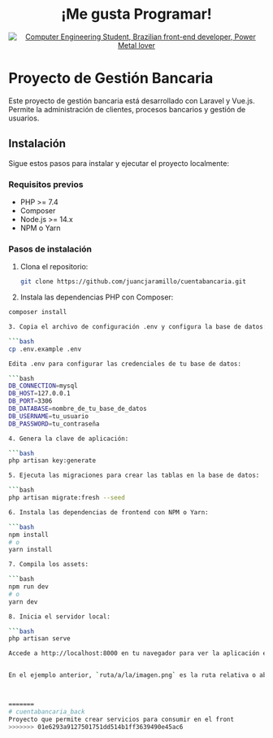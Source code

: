 <div align="center">
    <h1>¡Me gusta Programar!</h1>  
</div>
<div align="center">
    <a href="https://git.io/typing-svg"><img src="https://readme-typing-svg.demolab.com?font=Roboto+Slab&color=%237E3ACE&size=30&center=true&vCenter=true&width=450&lines=Soy Juan !!;Ingeniero de Sistemas;Backend+Frontend+Dev;Me gusta programar;function+findQuestion(42)" alt="Computer Engineering Student, Brazilian front-end developer, Power Metal lover"></a>
</div>





# Proyecto de Gestión Bancaria

Este proyecto de gestión bancaria está desarrollado con Laravel y Vue.js. Permite la administración de clientes, procesos bancarios y gestión de usuarios.

## Instalación

Sigue estos pasos para instalar y ejecutar el proyecto localmente:

### Requisitos previos

- PHP >= 7.4
- Composer
- Node.js >= 14.x
- NPM o Yarn

### Pasos de instalación

1. Clona el repositorio:

   ```bash
   git clone https://github.com/juancjaramillo/cuentabancaria.git

2. Instala las dependencias PHP con Composer:
   
 ```bash
composer install

3. Copia el archivo de configuración .env y configura la base de datos:

 ```bash
cp .env.example .env

Edita .env para configurar las credenciales de tu base de datos:

```bash
DB_CONNECTION=mysql
DB_HOST=127.0.0.1
DB_PORT=3306
DB_DATABASE=nombre_de_tu_base_de_datos
DB_USERNAME=tu_usuario
DB_PASSWORD=tu_contraseña

4. Genera la clave de aplicación:

```bash
php artisan key:generate

5. Ejecuta las migraciones para crear las tablas en la base de datos:

```bash
php artisan migrate:fresh --seed

6. Instala las dependencias de frontend con NPM o Yarn:

```bash
npm install
# o
yarn install

7. Compila los assets:

```bash
npm run dev
# o
yarn dev

8. Inicia el servidor local:

```bash
php artisan serve

Accede a http://localhost:8000 en tu navegador para ver la aplicación en funcionamiento.


En el ejemplo anterior, `ruta/a/la/imagen.png` es la ruta relativa o absoluta de la imagen que deseas mostrar. Cuando GitHub renderice el README, mostrará la imagen en la ubicación especificada. Recuerda que la imagen debe estar en el repositorio o en una URL pública accesible para que se muestre correctamente en GitHub.



=======
# cuentabancaria_back
Proyecto que permite crear servicios para consumir en el front
>>>>>>> 01e6293a9127501751dd514b1ff3639490e45ac6
